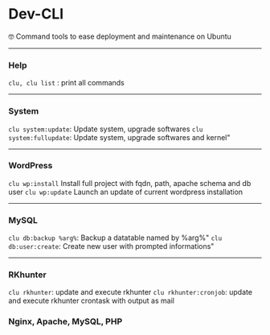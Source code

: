 # Dev-CLI

🤓 Command tools to ease deployment and maintenance on Ubuntu 

---


### Help

`clu, clu list` : print all commands

---

### System

`clu system:update`: Update system, upgrade softwares
`clu system:fullupdate`: Update system, upgrade softwares and kernel"

---

### WordPress

`clu wp:install` Install full project with fqdn, path, apache schema and db user
`clu wp:update` Launch an update of current wordpress installation

---

### MySQL

`clu db:backup %arg%`: Backup a datatable named by %arg%"
`clu db:user:create`: Create new user with prompted informations"

---

### RKhunter

`clu rkhunter`: update and execute rkhunter 
`clu rkhunter:cronjob`: update and execute rkhunter crontask with output as mail

### Nginx, Apache, MySQL, PHP

